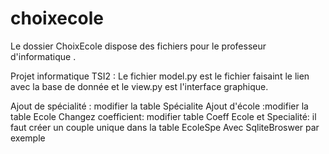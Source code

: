 # choixecole



Le dossier ChoixEcole dispose des fichiers pour le professeur d'informatique .


Projet informatique TSI2 : Le fichier model.py est le fichier faisaint le lien avec la base de donnée et le view.py est l'interface graphique.


Ajout de spécialité : modifier la table Spécialite
Ajout d'école :modifier la table Ecole
Changez coefficient: modifier table Coeff
Ecole et Specialité: il faut créer un couple unique dans la table EcoleSpe
Avec SqliteBroswer par exemple
